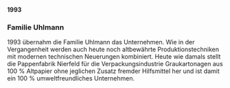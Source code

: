 #### 1993

### Familie Uhlmann
1993 übernahm die Familie Uhlmann das Unternehmen. Wie in der Vergangenheit werden auch heute noch altbewährte Produktionstechniken mit modernen technischen Neuerungen kombiniert. Heute wie damals stellt die Pappenfabrik Nierfeld für die Verpackungsindustrie Graukartonagen aus 100 % Altpapier ohne jeglichen Zusatz fremder Hilfsmittel her und ist damit ein 100 % umweltfreundliches Unternehmen.